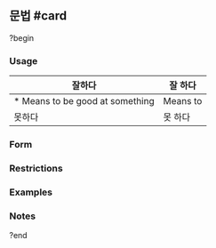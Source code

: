 ## 문법 #card
?begin
### Usage
| 잘하다                             | 잘 하다      |
| ------------------------------- | --------- |
| * Means to be good at something | Means to  |
| 못하다                             | 못 하다      |
### Form
### Restrictions
### Examples
### Notes
?end
